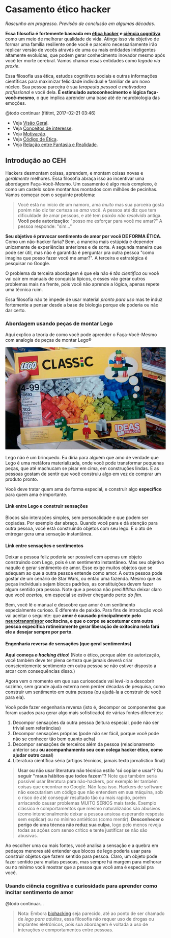 # Casamento ético hacker

_Rascunho em progresso. Previsão de conclusão em algumas décadas._

**Essa filosofia é fortemente baseada em [ética hacker](https://pt.wikipedia.org/wiki/%C3%89tica_hacker)
e [ciência cognitiva](https://en.wikipedia.org/wiki/Cognitive_science)** como
um meio de melhorar qualidade de vida. Atinge isso via objetivo de formar
uma família resiliente onde você e parceiro necessariamente irão replicar versão de vocês
através de uma ou mais entidades inteligentes altamente evoluídas,
que podem gerar conhecimento inovador mesmo após você ter morte cerebral. Vamos
chamar essas entidades como _legado via proxie_.

Essa filosofia usa ética, estudos cognitivos sociais e outras informações
científicas para maximizar felicidade individual e familiar de um novo núcleo.
Sua pessoa parceira é sua _terapeuta pessoal_ e _motivadora profissional_ e você
dela. **É estimulado autoconhecimento e lógica faça-você-mesmo**, o que implica
aprender uma base até de neurobiologia das emoções.

@todo continuar (fititnt, 2017-02-21 03:46)

- Veja [Visão Geral](visao-geral.md).
- Veja [Conceitos de interesse](conceitos.md).
- Veja [Motivação](motivacao.md).
- Veja [Código de Ética](codigo-de-etica.md).
- Veja [Relação entre Fantasia e Realidade](fantasia-vs-realidade.md).

## Introdução ao CEH

Hackers desmontam coisas, aprendem, e montam coisas novas e _geralmente_ melhores.
Essa filosofia abraça isso ao incentivar uma abordagem Faça-Você-Mesmo. Um
casamento é algo mais complexo, é como um castelo sobre montanhas montados
com milhões de pecinhas. Vamos começar com o seguinte problema:

> Você está no início de um namoro, ama _muito_ mas sua parceira gosta
> porém não diz ter certeza se _ama_ você. A pessoa até diz que tem dificuldade
> de amar pessoas, e até tem _paixão não resolvida_ antiga. **Você pede
> autorização**: "posso me esforçar para você me amar?" A pessoa responde: "sim..."

**Seu objetivo é provocar sentimento de amor por você DE FORMA ÉTICA**. Como um não-hacker faria?
Bem, a maneira mais estúpida é depender unicamente de experiências anteriores
e de sorte. A segunda maneira que pode ser útil, mas não é garantida é perguntar
pra outra pessoa "como imagina que posso fazer você me amar?". A terceira e
estratégica é pesquisar no Google.

O problema da terceira abordagem é que ela não é _tão científica_ ou você vai
cair em manuais de conquista típicos, e esses vão gerar outros problemas mais
na frente, pois você não aprende a lógica, apenas repete uma técnica ruim.

Essa filosofia não te impede de usar material _pronto para uso_ mas te induz
fortemente a pensar desde a base de biologia porque ele poderia ou não dar certo.

### Abordagem usando peças de montar Lego

Aqui explico a teoria de como você pode aprender o Faça-Você-Mesmo com analogia
de peças de montar Lego®

![Caixa de lego](images/lego.jpg)

Lego não é um brinquedo. Eu diria para alguém que amo de verdade que Lego é
uma metáfora materializada, onde você pode transformar pequenas peças, que
até machucam se pisar em cima, em construções lindas. E as pessoas gostam
de sentir que você construiu algo em vez de comprar um produto pronto.

Você deve tratar quem ama de forma especial, e construir algo **específico**
para quem ama é importante.

#### Link entre Lego e construir sensações

Blocos são interações simples, sem personalidade e que podem ser copiadas.
Por exemplo dar abraço. Quando você para e dá atenção para outra pessoa,
você está construindo objetos com seu lego. E o ato de entregar gera uma
sensação instantânea.

#### Link entre sensações e sentimentos

Deixar a pessoa feliz poderia ser possível com apenas um objeto construindo com
Lego, pois é um sentimento instantâneo. Mas seu objetivo naquilo é gerar
sentimento de amor. Esse exige muitos objetos que se adequam ao que a outra
pessoa entende como amor. A outra pessoa pode gostar de um cenário de Star Wars,
ou então uma fazenda. Mesmo que as peças individuais sejam blocos padrões,
as constituições devem fazer algum sentido pra pessoa. Note que a pessoa não
preci###sa deixar claro que você _acertou_, em especial se estiver chegando perto
_do fim_.

Bem, você lê o manual e descobre que amor é um sentimento especialmente curioso.
É diferente de paixão. Para fins de introdução você vai aceitar o seguinte:
que **amor é causado principalmente pelo [neurotransmissor](neurotransmissores.md) oxcitocina,
e que o corpo se acostumar com outra pessoa específica rotineiramente gerar
liberação de oxitocina nela fará ele a desejar sempre por perto**.

#### Engenharia reversa de sensações (que geral sentimentos)

**Aqui começa _o hacking ético_**! (Note o ético, porque além de autorização,
você também deve ter plena certeza que jamais deverá criar conscientemente
sentimento em outra pessoa se não estiver disposto a arcar com consequências
disso.)

Agora vem o momento em que sua curiosodade vai levá-lo a descobrir sozinho, sem
grande ajuda externa nem perder décadas de pesquisa, como construir um sentimento
em outra pessoa (ou ajudá-la a construir de você para ela).

Você pode fazer engenharia reversa (isto é, decompor os componentes que foram
usados para gerar algo mais sofisticado) de várias fontes diferentes:

1. Decompor sensações da outra pessoa (leitura especial, pode não ser trivial sem referências)
2. Decompor sensações próprias (pode não ser fácil, porque você pode não se
conhecer tão bem quanto acha)
3. Decompor sensações de terceiros além da pessoa (relacionamento anterior seu
**ou acompanhamento seu com colega hacker ético, como ajudar outro casal**)
4. Literatura científica séria (artigos técnicos, jamais texto jornalístico final)

> **Usar ou não usar literatura não técnica estilo 'só copiar e usar'? Ou seguir "maus hábitos que todos fazem"?**
> Note que também seria possível usar literatura para não-hackers, por exemplo
> ler também coisas que encontrar no Google. Não faça isso. Hackers de
> software não executariam um código que não entendem em sua máquina, sob o
> risco de até conseguir resultado tão ou mais rapido, porém arriscando causar
> problemas MUITO SÉRIOS mais tarde. Exemplo clássico é comportamentos que
> mesmo naturalizados são abusivos (como intencionalmente deixar a pessoa
> ansiosa esperando resposta sem explicar) ou no mínimo antiéticos (como mentir).
> **Desconhecer o perigo de uma técnca não reduz sua culpa**, logo pelo menos
> reveja todas as ações com senso crítico e tente justificar se não são abusivas.


Ao escolher uma ou mais fontes, você analisa a sensação e a quebra em pedaços
menores até entender que blocos de lego poderia usar para construir objetos
que fazem sentido para pessoa. Claro, um objeto pode fazer sentido para muitas
pessoas, mas sempre há margem para melhorar ou no mínimo você mostrar que
a pessoa que você ama é especial pra você.

<!--
> **Tome cuidado com relação de causa e consequência ao decompor sensações e
> assumir que são responsáveis únicas por um sentimento...
-->

### Usando ciência cognitiva e curiosidade para aprender como incitar sentimento de amor

<!--
  OVO DE PÁSCOA: existe um motivo adicional, e que faz esse comentário estar
  escondido de quem usa interface em markdown. Ao forçar você, que quer causar
  sentimento de amor em outra pessoa, a pesquisar por si em vez de entregar
  pronto não é apenas uma questão de _preguiça_ minha ou de querer ajuda 
  colaborativa, mas também de que **um grande motivo que facilita ser amado**
  é amar. Isto quer dizer que ao pesquisar e estudar a respeito em vez de sair
  aplicando algo, seu nível de envolvimento irá aumentar, você irá ficar mais
  envolvido e é bem provável que **goste** dessa sensação. Ao deixar para você
  parte importante do processo, isso implica que em ainda mais oxcitocina.
  E quando mais oxcitocina você sentir, não importa quão lógico você seja
  isso irá forçar você a ser mais altruísta e reduzir significativamente
  a chance de até mesmo mentir para quem ama.
  Outro ponto de você passar por esse processo é que sua busca por ser amado
  pode te levar a coisas incríveis enquanto outra pessoa não cortar suas asas...
  como por exemplo criar um casamento-etico-hacker.
-->

<!--
  http://www.robertofrancodoamaral.com.br/blog/envelhecimento/ocitocina-muito-mais-que-hormonio-do-amor-saiba-porque
-->

@todo continuar...

> Nota: Embora [biohacking](https://en.wikipedia.org/wiki/Biohacking)
> seja parecido, até ao ponto de ser chamado de _lego para adultos_, essa
> filosofia não requer uso de drogas ou implantes eletrônicos, pois sua abordagem
> é voltada a uso de interações e comportamentos entre pessoas.